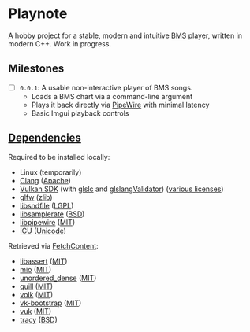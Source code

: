 # Playnote

A hobby project for a stable, modern and intuitive [BMS](https://en.wikipedia.org/wiki/Be-Music_Source) player, written in modern C++.
Work in progress.

## Milestones

- [ ] `0.0.1`: A usable non-interactive player of BMS songs.
  - Loads a BMS chart via a command-line argument
  - Plays it back directly via [PipeWire](https://pipewire.org/) with minimal latency
  - Basic Imgui playback controls

## [Dependencies](./cmake/Dependencies.cmake)

Required to be installed locally:

- Linux (temporarily)
- [Clang](https://clang.llvm.org/) ([Apache](https://github.com/llvm/llvm-project/blob/main/LICENSE.TXT))
- [Vulkan SDK](https://www.lunarg.com/vulkan-sdk/) (with [glslc](https://github.com/google/shaderc) and [glslangValidator](https://github.com/KhronosGroup/glslang)) ([various licenses](https://vulkan.lunarg.com/software/license/vulkan-1.4.313.0-linux-license-summary.txt))
- [glfw](https://www.glfw.org/) ([zlib](https://www.glfw.org/license.html))
- [libsndfile](https://libsndfile.github.io/libsndfile/) ([LGPL](https://libsndfile.github.io/libsndfile/#licensing))
- [libsamplerate](https://libsndfile.github.io/libsamplerate/) ([BSD](https://libsndfile.github.io/libsamplerate/license.html))
- [libpipewire](https://pipewire.org/) ([MIT](https://gitlab.freedesktop.org/pipewire/pipewire/-/blob/master/COPYING))
- [ICU](https://icu.unicode.org/) ([Unicode](https://github.com/unicode-org/icu/blob/main/LICENSE))

Retrieved via [FetchContent](https://cmake.org/cmake/help/latest/module/FetchContent.html):

- [libassert](https://github.com/jeremy-rifkin/libassert) ([MIT](https://github.com/jeremy-rifkin/libassert?tab=MIT-1-ov-file#readme))
- [mio](https://github.com/vimpunk/mio) ([MIT](https://github.com/vimpunk/mio?tab=MIT-1-ov-file#readme))
- [unordered_dense](https://github.com/martinus/unordered_dense) ([MIT](https://github.com/martinus/unordered_dense?tab=MIT-1-ov-file#readme))
- [quill](https://github.com/odygrd/quill) ([MIT](https://github.com/odygrd/quill?tab=MIT-1-ov-file#readme))
- [volk](https://github.com/zeux/volk) ([MIT](https://github.com/zeux/volk?tab=MIT-1-ov-file#readme))
- [vk-bootstrap](https://github.com/charles-lunarg/vk-bootstrap) ([MIT](https://github.com/charles-lunarg/vk-bootstrap?tab=MIT-1-ov-file#readme))
- [vuk](https://github.com/martty/vuk) ([MIT](https://github.com/martty/vuk?tab=MIT-1-ov-file#readme))
- [tracy](https://github.com/wolfpld/tracy) ([BSD](https://github.com/wolfpld/tracy?tab=License-1-ov-file#readme))
